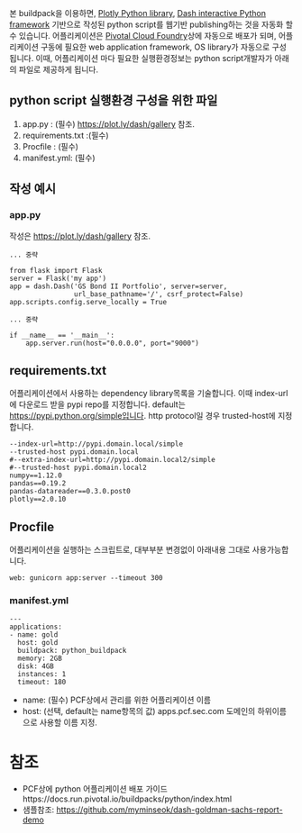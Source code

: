 
본 buildpack을 이용하면,  [Plotly Python library](https://plot.ly/), [Dash interactive Python framework](https://plot.ly/dash) 기반으로 작성된 python script를  웹기반 publishing하는 것을 자동화 할 수 있습니다.
어플리케이션은 [Pivotal Cloud Foundry](https://pivotal.io/platform)상에 자동으로 배포가 되며, 어플리케이션 구동에 필요한 web application framework, OS library가 자동으로 구성됩니다.
이때, 어플리케이션 마다 필요한 실행환경정보는 python script개발자가 아래의 파일로 제공하게 됩니다.

##  python script 실행환경 구성을 위한 파일

1. app.py : (필수)  https://plot.ly/dash/gallery 참조.
2. requirements.txt :(필수)
3. Procfile  : (필수)
4. manifest.yml: (필수)

## 작성 예시

### app.py
작성은  https://plot.ly/dash/gallery 참조.

```
... 중략

from flask import Flask
server = Flask('my app')
app = dash.Dash('GS Bond II Portfolio', server=server,
                url_base_pathname='/', csrf_protect=False)
app.scripts.config.serve_locally = True

... 중략

if __name__ == '__main__':
    app.server.run(host="0.0.0.0", port="9000")
```


## requirements.txt
어플리케이션에서 사용하는 dependency library목록을 기술합니다. 이때 index-url에 다운로드 받을 pypi repo를 지정합니다. default는 https://pypi.python.org/simple입니다.
http protocol일 경우 trusted-host에 지정합니다.
```
--index-url=http://pypi.domain.local/simple
--trusted-host pypi.domain.local
#--extra-index-url=http://pypi.domain.local2/simple
#--trusted-host pypi.domain.local2
numpy==1.12.0
pandas==0.19.2
pandas-datareader==0.3.0.post0
plotly==2.0.10
```

## Procfile
어플리케이션을 실행하는 스크립트로, 대부부분 변경없이 아래내용 그대로 사용가능합니다.

```
web: gunicorn app:server --timeout 300
```


### manifest.yml
```
---
applications:
- name: gold
  host: gold
  buildpack: python_buildpack
  memory: 2GB 
  disk: 4GB
  instances: 1
  timeout: 180
```
- name: (필수) PCF상에서 관리를 위한 어플리케이션 이름
- host: (선택, default는 name항목의 값) apps.pcf.sec.com 도메인의 하위이름으로 사용할 이름 지정.




# 참조
- PCF상에 python 어플리케이션 배포 가이드https://docs.run.pivotal.io/buildpacks/python/index.html
- 샘플참조: https://github.com/myminseok/dash-goldman-sachs-report-demo



